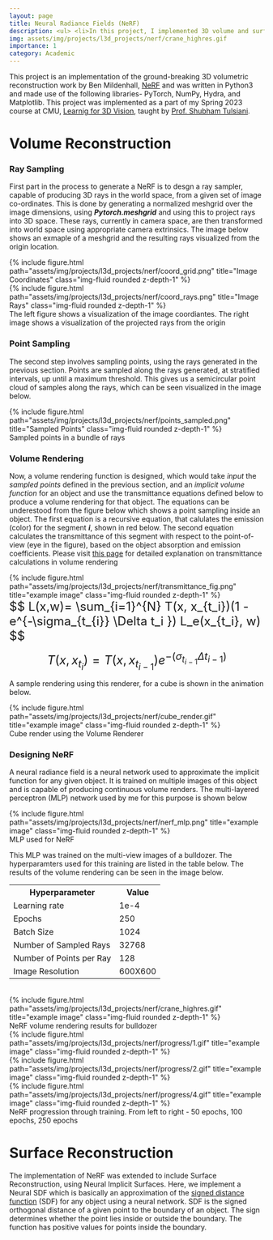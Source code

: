 ```yaml
---
layout: page
title: Neural Radiance Fields (NeRF)
description: <ul> <li>In this project, I implemented 3D volume and surface rendering pipelines, using NeRF</li> <li>The project was implemented in Python3. I also extended the baseline to improve surface reconstruction with realistic light shading using Phong Relighting and improved radiance computation using heiraarchical point sampling </li>  </ul>
img: assets/img/projects/l3d_projects/nerf/crane_highres.gif
importance: 1
category: Academic
---
```


This project is an implementation of the ground-breaking 3D volumetric reconstruction work by Ben Mildenhall, [NeRF](https://www.matthewtancik.com/nerf) and was written in Python3 and made use of the following libraries- PyTorch, NumPy, Hydra, and Matplotlib. This project was implemented as a part of my Spring 2023 course at CMU, [Learnig for 3D Vision](https://learning3d.github.io/), taught by [Prof. Shubham Tulsiani](http://shubhtuls.github.io/).

# Volume Reconstruction

### Ray Sampling
First part in the process to generate a NeRF is to desgn a ray sampler, capable of producing 3D rays in the world space, from a given set of image co-ordinates. This is done by generating a normalized meshgrid over the image dimensions, using ***Pytorch.meshgrid*** and using this to project rays into 3D space. These rays, currently in camera space, are then transformed into world space using appropriate camera extrinsics. The image below shows an exmaple of a meshgrid and the resulting rays visualized from the origin location.

<div class="row justify-content-sm-center">
    <div class="col-sm-4 mt-3 mt-md-0">
        {% include figure.html path="assets/img/projects/l3d_projects/nerf/coord_grid.png" title="Image Coordinates" class="img-fluid rounded z-depth-1" %}
    </div>
    <div class="col-sm-4 mt-3 mt-md-0">
        {% include figure.html path="assets/img/projects/l3d_projects/nerf/coord_rays.png" title="Image Rays" class="img-fluid rounded z-depth-1" %}
    </div>
</div>
<div class="caption">
    The left figure shows a visualization of the image coordiantes. The right image shows a visualization of the projected rays from the origin
</div>

### Point Sampling
The second step involves sampling points, using the rays generated in the previous section. Points are sampled along the rays generated, at stratified intervals, up until a maximum threshold. This gives us a semicircular point cloud of samples along the rays, which can be seen visualized in the image below.

<div class="row justify-content-sm-center">
    <div class="col-sm-0 mt-0 mt-md-0">
        {% include figure.html path="assets/img/projects/l3d_projects/nerf/points_sampled.png" title="Sampled Points" class="img-fluid rounded z-depth-1" %}
    </div>
</div>
<div class="caption">
    Sampled points in a bundle of rays
</div>

### Volume Rendering
Now, a volume rendering function is designed, which would take *input* the *sampled points* defined in the previous section, and an *implicit volume function* for an object and use the transmittance equations defined below to produce a volume rendering for that object. The equations can be underestood from the figure below which shows a point sampling inside an object. The first equation is a recursive equation, that calulates the emission (color) for the segment ***i***, shown in red below. The second equation calculates the transmittance of this segment with respect to the point-of-view (eye in the figure), based on the object absorption and emission coefficients. Please visit [this page](https://taiya.github.io/pubs/tagliasacchi2022volume.pdf) for detailed explanation on transmittance calculations in volume rendering

<div class="row justify-content-sm-center">
    <div class="col-sm-8 mt-0 mt-md-0">
        {% include figure.html path="assets/img/projects/l3d_projects/nerf/transmittance_fig.png" title="example image" class="img-fluid rounded z-depth-1" %}
    </div>
</div>

<font size="+2">
$$ L(x,w)= \sum_{i=1}^{N} T(x, x_{t_i})(1 - e^{-\sigma_{t_{i}} \Delta t_i }) L_e(x_{t_i}, w) $$

$$ T(x, x_{t_i}) = T(x, x_{t_{i-1}})e^{-(\sigma_{t_{i-1}} \Delta t_{i-1})} $$
</font>

A sample rendering using this renderer, for a cube is shown in the animation below.

<div class="row justify-content-sm-center">
    <div class="col-sm-0 mt-0 mt-md-0">
        {% include figure.html path="assets/img/projects/l3d_projects/nerf/cube_render.gif" title="example image" class="img-fluid rounded z-depth-1" %}
    </div>
</div>
<div class="caption">
    Cube render using the Volume Renderer
</div>

### Designing NeRF
A neural radiance field is a neural network used to approximate the implicit function for any given object. It is trained on multiple images of this object and is capable of producing continuous volume renders. The multi-layered perceptron (MLP) network used by me for this purpose is shown below

<div class="row justify-content-sm-center">
    <div class="col-sm-8 mt-0 mt-md-0">
        {% include figure.html path="assets/img/projects/l3d_projects/nerf/nerf_mlp.png" title="example image" class="img-fluid rounded z-depth-1" %}
    </div>
</div>
<div class="caption">
    MLP used for NeRF
</div>

This MLP was trained on the multi-view images of a bulldozer. The hyperparamters used for this training are listed in the table below. The results of the volume rendering can be seen in the image below.


<div class="row justify-content-sm-center">
    <table style="shrink;">
    <tr>
        <th>Hyperparameter</th>
        <th>Value</th>
    </tr>
    <tr>
        <td>Learning rate</td>
        <td>1e-4</td>
    </tr>
    <tr>
        <td>Epochs</td>
        <td>250</td>
    </tr>
    <tr>
        <td>Batch Size</td>
        <td>1024</td>
    </tr>
    <tr>
        <td>Number of Sampled Rays</td>
        <td>32768</td>
    </tr>
    <tr>
        <td>Number of Points per Ray</td>
        <td>128</td>
    </tr>
    <tr>
        <td>Image Resolution</td>
        <td>600X600</td>
    </tr>
    </table>
</div>
<br>
<div class="row justify-content-sm-center">
    <div class="col-sm-0 mt-0 mt-md-0">
        {% include figure.html path="assets/img/projects/l3d_projects/nerf/crane_highres.gif" title="example image" class="img-fluid rounded z-depth-1" %}
    </div>
</div>
<div class="caption">
    NeRF volume rendering results for bulldozer
</div>


<div class="row justify-content-sm-center">
    <div class="col-sm-4 mt-md-0">
        {% include figure.html path="assets/img/projects/l3d_projects/nerf/progress/1.gif" title="example image" class="img-fluid rounded z-depth-1" %}
    </div>
    <div class="col-sm-4 mt-md-0">
        {% include figure.html path="assets/img/projects/l3d_projects/nerf/progress/2.gif" title="example image" class="img-fluid rounded z-depth-1" %}
    </div>
    <div class="col-sm-4 mt-md-0">
        {% include figure.html path="assets/img/projects/l3d_projects/nerf/progress/4.gif" title="example image" class="img-fluid rounded z-depth-1" %}
    </div>
</div>
<div class="caption">
    NeRF progression through training. From left to right - 50 epochs, 100 epochs, 250 epochs
</div>

# Surface Reconstruction

The implementation of NeRF was extended to include Surface Reconstruction, using Neural Implicit Surfaces. Here, we implement a Neural SDF which is basically an approximation of the [signed distance function](https://en.wikipedia.org/wiki/Signed_distance_function) (SDF) for any object using a neural network. SDF is the signed orthogonal distance of a given point to the boundary of an object. The sign determines whether the point lies inside or outside the boundary. The function has positive values for points inside the boundary.